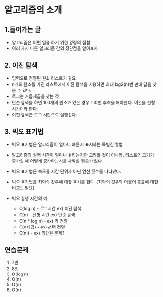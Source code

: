 # 알고리즘의 소개

## 1.들어가는 글

- 알고리즘은 어떤 일을 하기 위한 명령의 집합
- 여러 가지 다른 알고리즘 간의 장단점을 알아보자

## 2. 이진 탐색

- 입력으로 정렬된 원소 리스트가 필요
- n개의 원소를 가진 리스트에서 이진 탐색을 사용하면 최대 log2(n)번 만에 답을 찾을 수 있다.
- 로그는 거듭제곱을 찾는 것
- 단순 탐색을 하면 100개의 원소가 있는 경우 100번 추측을 해야한다. 이것을 선형 시간이라 한다.
- 이진 탐색은 로그 시간으로 실행된다.

## 3. 빅오 표기법

- 빅오 표기법은 알고리즘이 얼마나 빠른지 표시하는 특별한 방법
- 알고리즘의 실행 시간이 얼마나 걸리는지만 고려할 것이 아니라, 리스트의 크기가 증가할 때 어떻게 증가하는지를 파악할 필요가 있다.
- 빅오 표기법은 속도를 시간 단위가 아닌 연산 횟수를 나타낸다.
- 빅오 표기법은 최악의 경우에 대한 표시를 한다. (최악의 경우와 더불어 평균에 대한 비교도 필요)

- 빅오 실행 시간의 예
  - O(log n) - 로그시간 ex) 이진 탐색
  - O(n) - 선형 시간 ex) 단순 탐색
  - O(n \* log n) - ex) 퀵 정렬
  - O(n제곱) - ex) 선택 정렬
  - O(n!) - ex) 외판원 문제?

## 연습문제

1. 7번
2. 8번
3. O(log n)
4. O(n)
5. O(n)
6. O(n)

